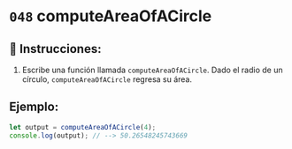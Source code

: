 # `048` computeAreaOfACircle

## 📝 Instrucciones:

1. Escribe una función llamada `computeAreaOfACircle`. Dado el radio de un círculo, `computeAreaOfACircle` regresa su área.

## Ejemplo:

```Javascript
let output = computeAreaOfACircle(4);
console.log(output); // --> 50.26548245743669
```
